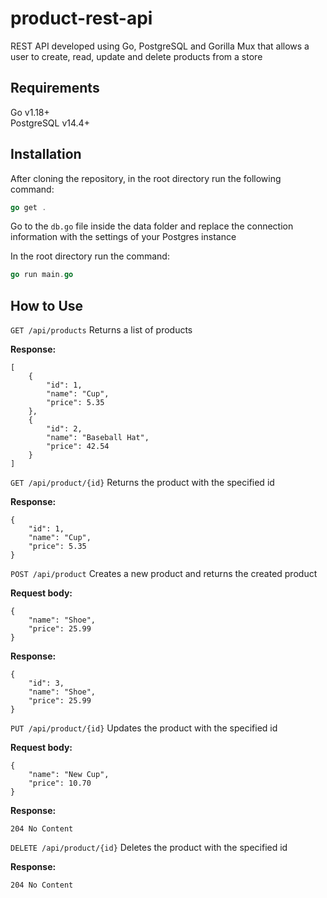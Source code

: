# product-rest-api
REST API developed using Go, PostgreSQL and Gorilla Mux that allows a user to create, read, update and delete products from a store

## Requirements
Go v1.18+  
PostgreSQL v14.4+

## Installation
After cloning the repository, in the root directory run the following command:
```go
go get .
```

Go to the `db.go` file inside the data folder and replace the connection information with the settings of your Postgres instance  

In the root directory run the command:
```go
go run main.go
```

## How to Use
`GET /api/products` Returns a list of products  

**Response:**
```
[
    {
        "id": 1,
        "name": "Cup",
        "price": 5.35
    },
    {
        "id": 2,
        "name": "Baseball Hat",
        "price": 42.54
    }
]
```

`GET /api/product/{id}` Returns the product with the specified id  

**Response:**
```
{
    "id": 1,
    "name": "Cup",
    "price": 5.35
}
```

`POST /api/product` Creates a new product and returns the created product  

**Request body:**
```
{
    "name": "Shoe",
    "price": 25.99
}
```

**Response:**
```
{
    "id": 3,
    "name": "Shoe",
    "price": 25.99
}
```

`PUT /api/product/{id}` Updates the product with the specified id  

**Request body:**
```
{
    "name": "New Cup",
    "price": 10.70
}
```

**Response:**
```
204 No Content
```

`DELETE /api/product/{id}` Deletes the product with the specified id  

**Response:**
```
204 No Content
```
